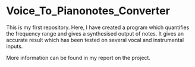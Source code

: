 # Voice_To_Pianonotes_Converter
This is my first repository.
Here, I have created a program which quantifies the frequency range and gives a synthesised output of notes.
It gives an accurate result which has been tested on several vocal and instrumental inputs.

More information can be found in my report on the project.

